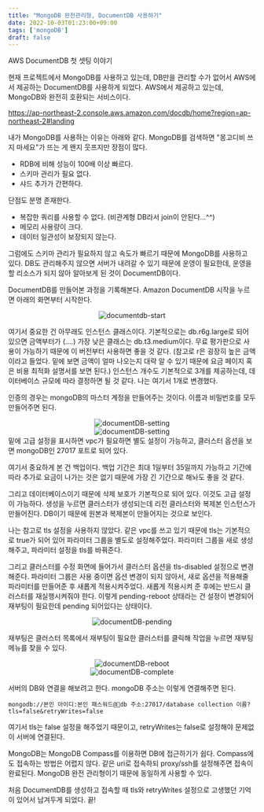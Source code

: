 ```yaml
---
title: "MongoDB 완전관리형, DocumentDB 사용하기"
date: 2022-10-03T01:23:00+09:00
tags: ['mongoDB']
draft: false
---
```

AWS DocumentDB 첫 셋팅 이야기
<!--more--> 

현재 프로젝트에서 MongoDB를 사용하고 있는데, DB만을 관리할 수가 없어서 AWS에서 제공하는 DocumentDB를 사용하게 되었다. AWS에서 제공하고 있는데, MongoDB와 완전히 호환되는 서비스이다.

https://ap-northeast-2.console.aws.amazon.com/docdb/home?region=ap-northeast-2#landing


내가 MongoDB를 사용하는 이유는 아래와 같다. MongoDB를 검색하면 "몽고디비 쓰지 마세요"가 뜨는 게 왠지 웃프지만 장점이 많다.

- RDB에 비해 성능이 100배 이상 빠르다.
- 스키마 관리가 필요 없다.
- 샤드 추가가 간편하다.


단점도 분명 존재한다.

- 복잡한 쿼리를 사용할 수 없다. (비관계형 DB라서 join이 안된다...^^)
- 메모리 사용량이 크다.
- 데이터 일관성이 보장되지 않는다.


그럼에도 스키마 관리가 필요하지 않고 속도가 빠르기 때문에 MongoDB를 사용하고 있다. DB도 관리해주지 않으면 서버가 내려갈 수 있기 때문에 운영이 필요한데, 운영을 할 리소스가 되지 않아 알아보게 된 것이 DocumentDB이다.



DocumentDB를 만들어본 과정을 기록해본다. Amazon DocumentDB 시작을 누르면 아래의 화면부터 시작한다.

<div style="text-align:center">
    <img src="/images/mongo/documentdb-1.png" alt="documentdb-start" />
</div>

여기서 중요한 건 아무래도 인스턴스 클래스이다. 기본적으로는 db.r6g.large로 되어 있으면 금액부터가 (....) 
가장 낮은 클래스는 db.t3.medium이다. 
무료 평가판으로 사용이 가능하기 때문에 이 버전부터 사용하면 좋을 것 같다. (참고로 r은 굉장히 높은 금액이라고 들었다. 
밑에 보면 금액이 얼마 나오는지 대략 알 수 있기 때문에 요금 페이지 혹은 비용 최적화 설명서를 보면 된다.)
인스턴스 개수도 기본적으로 3개를 제공하는데, 데이터베이스 규모에 따라 결정하면 될 것 같다. 
나는 여기서 1개로 변경했다.

인증의 경우는 mongoDB의 마스터 계정을 만들어주는 것이다. 
이름과 비밀번호를 모두 만들어주면 된다.
<div style="text-align:center">
    <img src="/images/mongo/documentdb-2.png" alt="documentDB-setting" />
</div>
<div style="text-align:center">
    <img src="/images/mongo/documentdb-3.png" alt="documentDB-setting" />
</div>
밑에 고급 설정을 표시하면 vpc가 필요하면 별도 설정이 가능하고, 클러스터 옵션을 보면 mongoDB인 27017 포트로 되어 있다.

여기서 중요하게 본 건 백업이다. 
백업 기간은 최대 1일부터 35일까지 가능하고 기간에 따라 추가로 요금이 나가는 것은 없기 때문에 가장 긴 기간으로 해놔도 좋을 것 같다.

그리고 데이터베이스이기 때문에 삭제 보호가 기본적으로 되어 있다. 
이것도 고급 설정이 가능하다.
생성을 누르면 클러스터가 생성되는데 리전 클러스터와 복제본 인스턴스가 만들어진다. 
DB이기 때문에 원본과 복제본이 만들어지는 것으로 보인다.

나는 참고로 tls 설정을 사용하지 않았다. 
같은 vpc를 쓰고 있기 때문에 tls는 기본적으로 true가 되어 있어 파라미터 그룹을 별도로 설정해주었다. 
파라미터 그룹을 새로 생성해주고, 파라미터 설정을 tls를 바꿔준다.

그리고 클러스터를 수정 화면에 들어가서 클러스터 옵션을 tls-disabled 설정으로 변경해준다. 
파라미터 그룹은 사용 중이면 옵션 변경이 되지 않아서, 새로 옵션을 적용해줄 파라미터를 만들어준 후 새롭게 적용시켜주었다. 
새롭게 적용시켜 준 후에는 반드시 클러스터를 재실행시켜줘야 한다. 
이렇게 pending-reboot 상태라는 건 설정이 변경되어 재부팅이 필요한데 pending 되어있다는 상태이다.   

<div style="text-align:center">
    <img src="/images/mongo/documentdb-4.png" alt="documentDB-pending" />
</div>

재부팅은 클러스터 목록에서 재부팅이 필요한 클러스터를 클릭해 작업을 누르면 재부팅 메뉴를 찾을 수 있다.  

<div style="text-align:center">
    <img src="/images/mongo/documentdb-5.png" alt="documentDB-reboot" />
</div>
<div style="text-align:center">
    <img src="/images/mongo/documentdb-6.png" alt="documentDB-complete" />
</div>

서버의 DB와 연결을 해보려고 한다. mongoDB 주소는 이렇게 연결해주면 된다.

```
mongodb://본인 아이디:본인 패스워드@db 주소:27017/database collection 이름?tls=false&retryWrites=false
```
여기서 tls는 false 설정을 해주었기 때문이고, retryWrites는 false로 설정해야 문제없이 서버에 연결된다.

MongoDB는 MongoDB Compass를 이용하면 DB에 접근하기가 쉽다. 
Compass에도 접속하는 방법은 어렵지 않다. 
같은 uri로 접속하되 proxy/ssh를 설정해주면 접속이 완료된다. 
MongoDB 완전 관리형이기 때문에 동일하게 사용할 수 있다.

처음 DocumentDB를 생성하고 접속할 때 tls와 retryWrites 설정으로 고생했던 기억이 있어서 남겨두게 되었다. 끝!
